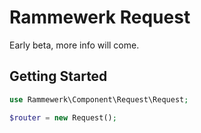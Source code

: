 Rammewerk Request
======================

Early beta, more info will come.

Getting Started
---------------

```php
use Rammewerk\Component\Request\Request;

$router = new Request();

```